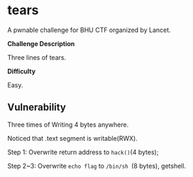 # tears

A pwnable challenge for BHU CTF organized by Lancet.

**Challenge Description**

Three lines of tears.

**Difficulty**

Easy.

## Vulnerability

Three times of Writing 4 bytes anywhere. 

Noticed that .text segment is writable(RWX).

Step 1: Overwrite return address to `hack()`(4 bytes);

Step 2~3: Overwrite `echo flag` to `/bin/sh `(8 bytes), getshell. 

